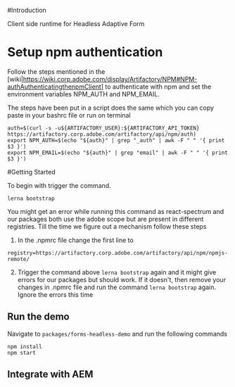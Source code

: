 #Introduction

Client side runtime for Headless Adaptive Form

# Setup npm authentication

Follow the steps mentioned in the 
[wiki|https://wiki.corp.adobe.com/display/Artifactory/NPM#NPM-authAuthenticatingthenpmClient]
to authenticate with npm and set the environment variables NPM_AUTH and NPM_EMAIL.

The steps have been put in a script does the same which you can copy paste in your bashrc file or run on terminal
```
auth=$(curl -s -u${ARTIFACTORY_USER}:${ARTIFACTORY_API_TOKEN} https://artifactory.corp.adobe.com/artifactory/api/npm/auth)
export NPM_AUTH=$(echo "${auth}" | grep "_auth" | awk -F " " '{ print $3 }')
export NPM_EMAIL=$(echo "${auth}" | grep "email" | awk -F " " '{ print $3 }')
```

#Getting Started

To begin with trigger the command. 
```
lerna bootstrap
```

You might get an error while running this command as react-spectrum and our packages both use the 
adobe scope but are present in different registries. Till the time we figure out a mechanism 
follow these steps

1. In the .npmrc file change the first line to 
```
registry=https://artifactory.corp.adobe.com/artifactory/api/npm/npmjs-remote/
```

2. Trigger the command above `lerna bootstrap` again and it might give errors for our packages but should work.
If it doesn't, then remove your changes in .npmrc file and run the command `lerna bootstrap` again. Ignore
the errors this time


## Run the demo

Navigate to `packages/forms-headless-demo` and run the following commands

```
npm install
npm start
```

## Integrate with AEM